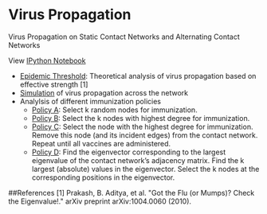Virus Propagation
=================

Virus Propagation on Static Contact Networks and Alternating Contact Networks

View [IPython Notebook](http://nbviewer.ipython.org/github/sagarjauhari/virus_propagation/blob/master/P4%20-%20Virus%20Propagation%20in%20Networks.ipynb)

- [Epidemic Threshold](https://github.com/sagarjauhari/virus_propagation/blob/master/vpm.py#L26): Theoretical analysis of virus propagation based on effective strength [1]
- [Simulation](https://github.com/sagarjauhari/virus_propagation/blob/master/vpm.py#L141) of virus propagation across the network
- Analylsis of different immunization policies
    - [Policy A](https://github.com/sagarjauhari/virus_propagation/blob/master/vpm.py#L31): Select k random nodes for immunization.
    - [Policy B](https://github.com/sagarjauhari/virus_propagation/blob/master/vpm.py#L40): Select the k nodes with highest degree for immunization.
    - [Policy C](https://github.com/sagarjauhari/virus_propagation/blob/master/vpm.py#L49): Select the node with the highest degree for immunization. Remove this node (and its incident edges) from the contact network. Repeat until all vaccines are administered.
    - [Policy D](https://github.com/sagarjauhari/virus_propagation/blob/master/vpm.py#L49): Find the eigenvector corresponding to the largest eigenvalue of the contact network’s adjacency matrix. Find the k largest (absolute) values in the eigenvector. Select the k nodes at the corresponding positions in the eigenvector.



##References
[1] Prakash, B. Aditya, et al. "Got the Flu (or Mumps)? Check the Eigenvalue!." arXiv preprint arXiv:1004.0060 (2010).
